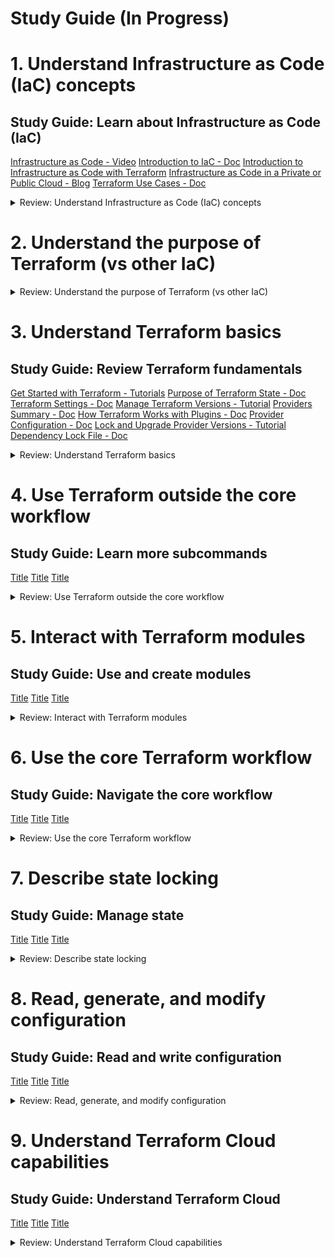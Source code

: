 # Study Guide (In Progress)


# 1. Understand Infrastructure as Code (IaC) concepts

## Study Guide: Learn about Infrastructure as Code (IaC)

[Infrastructure as Code - Video](https://www.hashicorp.com/resources/what-is-infrastructure-as-code)
[Introduction to IaC - Doc](https://developer.hashicorp.com/terraform/intro)
[Introduction to Infrastructure as Code with Terraform](https://developer.hashicorp.com/terraform/tutorials/aws-get-started/infrastructure-as-code)
[Infrastructure as Code in a Private or Public Cloud - Blog](https://www.hashicorp.com/blog/infrastructure-as-code-in-a-private-or-public-cloud)
[Terraform Use Cases - Doc](https://developer.hashicorp.com/terraform/intro/v1.1.x/use-cases)


<details><summary>Review: Understand Infrastructure as Code (IaC) concepts</summary>
<p>

### 1a. [Explain what IaC is](https://developer.hashicorp.com/terraform/intro)(https://www.hashicorp.com/blog/infrastructure-as-code-in-a-private-or-public-cloud)

IaC (Infrastructure as Code) - Managing infrastructure using code and configuration files. Enables automation, scalability, and collaboration. Provides consistency, reproducibility, and simplifies resource management.

### 1b. Describe advantages of IaC patterns

Automation, Consistency, Scalability, Reproducibility, Collaboration, Testing and Validation, Auditing and Compliance, Rapid Deployment & Disaster Recovery

</p>
</details>

# 2. Understand the purpose of Terraform (vs other IaC)

<details><summary>Review: Understand the purpose of Terraform (vs other IaC)</summary>
<p>

### 2a.	Explain multi-cloud and provider-agnostic benefits

Terraform simplifies multi-cloud infrastructure management and orchestration, enabling fault-tolerance and consistent workflows across multiple cloud providers.

### 2b.	Explain the benefits of state

- Mapping to the Real World: State allows Terraform to map configuration to actual resources, ensuring accurate representation and management.
- Metadata Tracking: State tracks resource dependencies and retains information about the order of destruction, enabling correct operation during resource deletion.
- Performance Optimization: State stores a cache of attribute values, improving performance by avoiding the need to query every resource on each run.
- Consistency in Teamwork: Remote state enables collaboration by ensuring that everyone works with the same state, allowing operations to be applied to the same resources.
- Syncing and Remote Locking: By using remote state, Terraform can prevent conflicts and ensure that each run begins with the most recent state, enhancing team coordination and avoiding accidental conflicts.

</p>
</details>

# 3. Understand Terraform basics

## Study Guide: Review Terraform fundamentals

[Get Started with Terraform - Tutorials](https://developer.hashicorp.com/terraform/tutorials/aws-get-started)
[Purpose of Terraform State - Doc](https://developer.hashicorp.com/terraform/language/v1.1.x/state/purpose)
[Terraform Settings - Doc](https://developer.hashicorp.com/terraform/language/v1.1.x/settings)
[Manage Terraform Versions - Tutorial](https://developer.hashicorp.com/terraform/tutorials/configuration-language/versions)
[Providers Summary - Doc](https://developer.hashicorp.com/terraform/language/v1.1.x/providers)
[How Terraform Works with Plugins - Doc](https://developer.hashicorp.com/terraform/plugin/how-terraform-works)
[Provider Configuration - Doc](https://developer.hashicorp.com/terraform/language/v1.1.x/providers/configuration)
[Lock and Upgrade Provider Versions - Tutorial](https://developer.hashicorp.com/terraform/tutorials/configuration-language/provider-versioning)
[Dependency Lock File - Doc](https://developer.hashicorp.com/terraform/language/v1.1.x/files/dependency-lock)


<details><summary>Review: Understand Terraform basics</summary>
<p>

### 3a.	Install and version Terraform providers

### 3b.	Describe plugin-based architecture

### 3c.	Write Terraform configuration using multiple providers

### 3d.	Describe how Terraform finds and fetches providers

```bash

```

</p>
</details>

# 4. Use Terraform outside the core workflow

## Study Guide: Learn more subcommands

[Title]()
[Title]()
[Title]()

<details><summary>Review: Use Terraform outside the core workflow</summary>
<p>

```bash

```

### 4a.	Describe when to use terraform import to import existing infrastructure into your Terraform state

### 4b.	Use terraform state to view Terraform state

### 4c.	Describe when to enable verbose logging and what the outcome/value is

</p>
</details>

# 5. Interact with Terraform modules

## Study Guide: Use and create modules

[Title]()
[Title]()
[Title]()

<details><summary>Review: Interact with Terraform modules</summary>
<p>

```bash

```
### 5a.	Contrast and use different module source options including the public Terraform Registry

### 5b.	Interact with module inputs and outputs

### 5c.	Describe variable scope within modules/child modules

### 5d.	Set module version



</p>
</details>

# 6. Use the core Terraform workflow

## Study Guide: Navigate the core workflow

[Title]()
[Title]()
[Title]()

<details><summary>Review: Use the core Terraform workflow</summary>
<p>

```bash

```

### 6a. Describe Terraform workflow ( Write -> Plan -> Create )	

### 6b. Initialize a Terraform working directory (terraform init)	

### 6c. Validate a Terraform configuration (terraform validate)	

### 6d. Generate and review an execution plan for Terraform (terraform plan)	 

### 6e. Execute changes to infrastructure with Terraform (terraform apply)	

### 6f. Destroy Terraform managed infrastructure (terraform destroy)	

### 6g. Apply formatting and style adjustments to a configuration (terraform fmt)	


</p>
</details>


# 7. Describe state locking

## Study Guide: Manage state

[Title]()
[Title]()
[Title]()

<details><summary>Review: Describe state locking</summary>
<p>

```bash

```
### 7a. Describe default local backend	

### 7b. Describe state locking		

### 7c. Handle backend and cloud integration authentication methods	

### 7d. Differentiate remote state back end options

### 7e. Manage resource drift and Terraform state

### 7f. Describe backend block and cloud integration in configuration

### 7g. Understand secret management in state files

</p>
</details>

# 8. Read, generate, and modify configuration

## Study Guide: Read and write configuration

[Title]()
[Title]()
[Title]()

<details><summary>Review: Read, generate, and modify configuration</summary>
<p>

```bash

```
### 8a. 	Demonstrate use of variables and outputs

### 8b. Describe secure secret injection best practice

### 8c. Understand the use of collection and structural types

### 8d. Create and differentiate resource and data configuration

### 8e. Use resource addressing and resource parameters to connect resources together

### 8f. Use HCL and Terraform functions to write configuration

### 8g. 	Describe built-in dependency management (order of execution based)

</p>
</details>

# 9. Understand Terraform Cloud capabilities

## Study Guide: Understand Terraform Cloud

[Title]()
[Title]()
[Title]()

<details><summary>Review: Understand Terraform Cloud capabilities</summary>
<p>

```bash

```

### 9a. Explain how Terraform Cloud helps to manage infrastructure 

### 9b. Describe how Terraform Cloud enables collaboration and governance

</p>
</details> 
